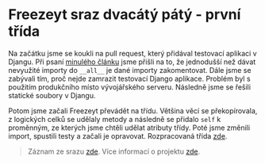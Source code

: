 # Freezeyt sraz dvacátý pátý - první třída

Na začátku jsme se koukli na pull request, který přidával testovací aplikaci
v Djangu.
Při psaní [minulého článku](../meeting24/) jsme přišli na to, že jednodušší než
dávat nevyužité importy do `__all__` je dané importy zakomentovat.
Dále jsme se zabývali tím, proč nejde zamrazit testovací Django aplikace.
Problém byl s použitím produkčního místo vývojářského serveru.
Následně jsme se řešili statické soubory v Djangu.

Potom jsme začali Freezeyt převádět na třídu. Většina věcí se překopírovala,
z logických celků se udělaly metody a následně se přidalo `self` k proměnným,
ze kterých jsme chtěli udělat atributy třídy.
Poté jsme změnili import, spustili testy a začali je opravovat.
Rozpracovaná třída [zde](https://github.com/encukou/freezeyt/pull/114/commits/829b67e8de33a840fdd05cf402a6e801777ccbb2).

> Záznam ze srazu [zde](https://youtu.be/hOjla7qw2Sk).
> Více informací o projektu [zde](https://tinyurl.com/freezeyt).
